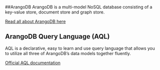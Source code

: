 ##ArangoDB
ArangoDB is a multi-model NoSQL database consisting of a key-value store, document store and graph store.

[Read all about ArangoDB here](https://www.arangodb.com/)

## ArangoDB Query Language (AQL)
AQL is a declarative, easy to learn and use query language that allows you to utilize all three of ArangoDB’s data models together fluently.

[Official AQL documentation](https://www.arangodb.com/docs/stable/aql/)
